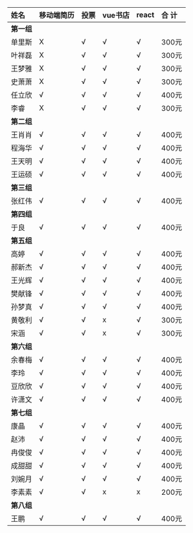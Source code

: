 |姓名|移动端简历|投票|vue书店|react|合 计|
|:----|:----|:----|:----|:----|:----|
|**第一组**|
|单里斯| X|√ |√ |√ |300元 |
|叶祥磊| X|√ |√ |√ |300元 |
|王梦雅| X|√ |√ |√ |300元 |
|史萧萧| X|√ |√ |√ |300元 |
|任立欣| √|√ |√ |√ |400元 |
|李睿  | X|√ |√ |√ |300元 |
|**第二组**|
|王肖肖| √|√ |√ |√ |400元 |
|程海华| √|√ |√ |√ |400元 |
|王天明| √|√ |√ |√ |400元 |
|王运硕| √|√ |√ |√ |400元 |
|**第三组**|
|张红伟| √|√ |√ |√ |400元 |
|**第四组**|
|于良| √|√ |√ |√ |400元 |
|**第五组**|
|高婷| √|√ |√ |√ |400元 |
|郝新杰| √|√ |√ |√ |400元 |
|王光辉| √|√ |√ |√ |400元 |
|樊献锋| √|√ |√ |√ |400元 |
|孙梦真| √|√ |√ |√ |400元 |
|黄敬利| √|√ |x |√ |300元 |
|宋涵| √|√ |x |√ |300元 |
|**第六组**|
|余春梅| √|√ |√ |√ |400元 |
|李玲| √|√ |√ |√ |400元 |
|豆欣欣| √|√ |√ |√ |400元 |
|许潇文| √|√ |√ |√ |400元 |
|**第七组**|
|康晶| √|√ |√ |√ |400元 |
|赵沛| √|√ |√ |√ |400元 |
|冉俊俊| √|√ |√ |√ |400元 |
|成甜甜| √|√ |√ |√ |400元 |
|刘婉月| √|√ |√ |√ |400元 |
|李素素| √|√ |x |x |200元 |
|**第八组**|
|王鹏| √|√ |√ |√ |400元 |
